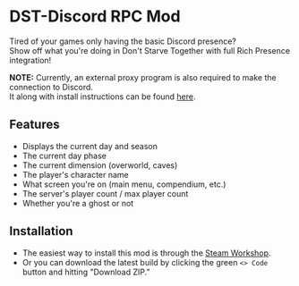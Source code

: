 # DST-Discord RPC Mod

Tired of your games only having the basic Discord presence? <br>
Show off what you're doing in Don't Starve Together with full Rich Presence integration!

**NOTE:** Currently, an external proxy program is also required to make the connection to Discord. <br>
It along with install instructions can be found [here](https://github.com/AxiomDev-Dont-Starve/DST-RPC-Proxy).

## Features
- Displays the current day and season
- The current day phase
- The current dimension (overworld, caves)
- The player's character name
- What screen you're on (main menu, compendium, etc.)
- The server's player count / max player count
- Whether you're a ghost or not

## Installation
* The easiest way to install this mod is through the [Steam Workshop](https://steamcommunity.com/sharedfiles/filedetails/?id=3349132081). <br>
* Or you can download the latest build by clicking the green `<> Code` button and hitting "Download ZIP."